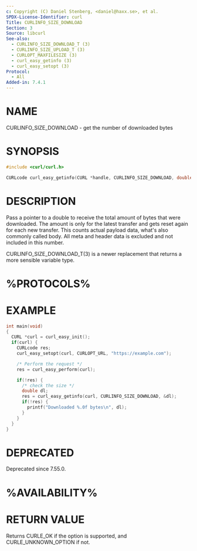 ```yaml
---
c: Copyright (C) Daniel Stenberg, <daniel@haxx.se>, et al.
SPDX-License-Identifier: curl
Title: CURLINFO_SIZE_DOWNLOAD
Section: 3
Source: libcurl
See-also:
  - CURLINFO_SIZE_DOWNLOAD_T (3)
  - CURLINFO_SIZE_UPLOAD_T (3)
  - CURLOPT_MAXFILESIZE (3)
  - curl_easy_getinfo (3)
  - curl_easy_setopt (3)
Protocol:
  - All
Added-in: 7.4.1
---
```


# NAME

CURLINFO_SIZE_DOWNLOAD - get the number of downloaded bytes

# SYNOPSIS

~~~c
#include <curl/curl.h>

CURLcode curl_easy_getinfo(CURL *handle, CURLINFO_SIZE_DOWNLOAD, double *dlp);
~~~

# DESCRIPTION

Pass a pointer to a double to receive the total amount of bytes that were
downloaded. The amount is only for the latest transfer and gets reset again
for each new transfer. This counts actual payload data, what's also commonly
called body. All meta and header data is excluded and not included in this
number.

CURLINFO_SIZE_DOWNLOAD_T(3) is a newer replacement that returns a more
sensible variable type.

# %PROTOCOLS%

# EXAMPLE

~~~c
int main(void)
{
  CURL *curl = curl_easy_init();
  if(curl) {
    CURLcode res;
    curl_easy_setopt(curl, CURLOPT_URL, "https://example.com");

    /* Perform the request */
    res = curl_easy_perform(curl);

    if(!res) {
      /* check the size */
      double dl;
      res = curl_easy_getinfo(curl, CURLINFO_SIZE_DOWNLOAD, &dl);
      if(!res) {
        printf("Downloaded %.0f bytes\n", dl);
      }
    }
  }
}
~~~

# DEPRECATED

Deprecated since 7.55.0.

# %AVAILABILITY%

# RETURN VALUE

Returns CURLE_OK if the option is supported, and CURLE_UNKNOWN_OPTION if not.
